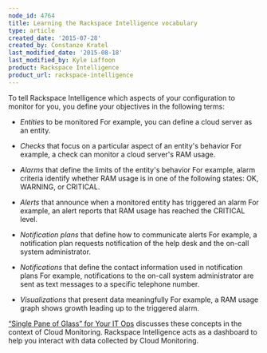 ```yaml
---
node_id: 4764
title: Learning the Rackspace Intelligence vocabulary
type: article
created_date: '2015-07-28'
created_by: Constanze Kratel
last_modified_date: '2015-08-18'
last_modified_by: Kyle Laffoon
product: Rackspace Intelligence
product_url: rackspace-intelligence
---
```


To tell Rackspace Intelligence which aspects of your configuration to
monitor for you, you define your objectives in the following terms:

-   *Entities* to be monitored
    For example, you can define a cloud server as an entity.

-   *Checks* that focus on a particular aspect of an entity's behavior
    For example, a check can monitor a cloud server's RAM usage.

-   *Alarms* that define the limits of the entity's behavior
    For example, alarm criteria identify whether RAM usage is in one of
    the following states: OK, WARNING, or CRITICAL.

-   *Alerts* that announce when a monitored entity has triggered an
    alarm
    For example, an alert reports that RAM usage has reached the
    CRITICAL level.

-   *Notification plans* that define how to communicate alerts
    For example, a notification plan requests notification of the help
    desk and the on-call system administrator.

-   *Notifications* that define the contact information used in
    notification plans
    For example, notifications to the on-call system administrator are
    sent as text messages to a specific telephone number.

-   *Visualizations* that present data meaningfully
    For example, a RAM usage graph shows growth leading up to the
    triggered alarm.

[&ldquo;Single Pane of Glass&rdquo; for Your IT
Ops](http://www.rackspace.com/blog/cloud-monitoring/) discusses these
concepts in the context of Cloud Monitoring. Rackspace Intelligence acts
as a dashboard to help you interact with data collected by Cloud
Monitoring.

